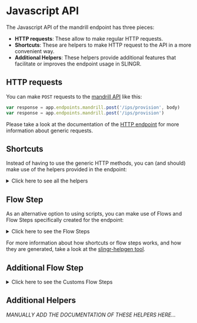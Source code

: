 # Javascript API

The Javascript API of the mandrill endpoint has three pieces:

- **HTTP requests**: These allow to make regular HTTP requests.
- **Shortcuts**: These are helpers to make HTTP request to the API in a more convenient way.
- **Additional Helpers**: These helpers provide additional features that facilitate or improves the endpoint usage in SLINGR.

## HTTP requests
You can make `POST` requests to the [mandrill API](API_URL_HERE) like this:
```javascript
var response = app.endpoints.mandrill.post('/ips/provision', body)
var response = app.endpoints.mandrill.post('/ips/provision')
```

Please take a look at the documentation of the [HTTP endpoint](https://github.com/slingr-stack/http-endpoint#javascript-api)
for more information about generic requests.

## Shortcuts

Instead of having to use the generic HTTP methods, you can (and should) make use of the helpers provided in the endpoint:
<details>
    <summary>Click here to see all the helpers</summary>

<br>

* API URL: '/users/info'
* HTTP Method: 'POST'
```javascript
app.endpoints.mandrill.users.info.post(bod)
```
---
* API URL: '/users/ping'
* HTTP Method: 'POST'
```javascript
app.endpoints.mandrill.users.ping.post(bod)
```
---
* API URL: '/users/ping2'
* HTTP Method: 'POST'
```javascript
app.endpoints.mandrill.users.ping2.post(bod)
```
---
* API URL: '/users/senders'
* HTTP Method: 'POST'
```javascript
app.endpoints.mandrill.users.senders.post(bod)
```
---
* API URL: '/messages/send'
* HTTP Method: 'POST'
```javascript
app.endpoints.mandrill.messages.send.post(bod)
```
---
* API URL: '/messages/send-template'
* HTTP Method: 'POST'
```javascript
app.endpoints.mandrill.messages.sendTemplate.post(bod)
```
---
* API URL: '/messages/search'
* HTTP Method: 'POST'
```javascript
app.endpoints.mandrill.messages.search.post(bod)
```
---
* API URL: '/messages/search-time-series'
* HTTP Method: 'POST'
```javascript
app.endpoints.mandrill.messages.searchTimeSeries.post(bod)
```
---
* API URL: '/messages/info'
* HTTP Method: 'POST'
```javascript
app.endpoints.mandrill.messages.info.post(bod)
```
---
* API URL: '/messages/content'
* HTTP Method: 'POST'
```javascript
app.endpoints.mandrill.messages.content.post(bod)
```
---
* API URL: '/messages/parse'
* HTTP Method: 'POST'
```javascript
app.endpoints.mandrill.messages.parse.post(bod)
```
---
* API URL: '/messages/send-raw'
* HTTP Method: 'POST'
```javascript
app.endpoints.mandrill.messages.sendRaw.post(bod)
```
---
* API URL: '/messages/list-scheduled'
* HTTP Method: 'POST'
```javascript
app.endpoints.mandrill.messages.listScheduled.post(bod)
```
---
* API URL: '/messages/cancel-scheduled'
* HTTP Method: 'POST'
```javascript
app.endpoints.mandrill.messages.cancelScheduled.post(bod)
```
---
* API URL: '/messages/reschedule'
* HTTP Method: 'POST'
```javascript
app.endpoints.mandrill.messages.reschedule.post(bod)
```
---
* API URL: '/tags/list'
* HTTP Method: 'POST'
```javascript
app.endpoints.mandrill.tags.list.post(bod)
```
---
* API URL: '/tags/delete'
* HTTP Method: 'POST'
```javascript
app.endpoints.mandrill.tags.delete.post(bod)
```
---
* API URL: '/tags/info'
* HTTP Method: 'POST'
```javascript
app.endpoints.mandrill.tags.info.post(bod)
```
---
* API URL: '/tags/time-series'
* HTTP Method: 'POST'
```javascript
app.endpoints.mandrill.tags.timeSeries.post(bod)
```
---
* API URL: '/tags/all-time-series'
* HTTP Method: 'POST'
```javascript
app.endpoints.mandrill.tags.allTimeSeries.post(bod)
```
---
* API URL: '/rejects/add'
* HTTP Method: 'POST'
```javascript
app.endpoints.mandrill.rejects.add.post(bod)
```
---
* API URL: '/rejects/list'
* HTTP Method: 'POST'
```javascript
app.endpoints.mandrill.rejects.list.post(bod)
```
---
* API URL: '/rejects/delete'
* HTTP Method: 'POST'
```javascript
app.endpoints.mandrill.rejects.delete.post(bod)
```
---
* API URL: '/whitelists/add'
* HTTP Method: 'POST'
```javascript
app.endpoints.mandrill.whitelists.add.post(bod)
```
---
* API URL: '/whitelists/list'
* HTTP Method: 'POST'
```javascript
app.endpoints.mandrill.whitelists.list.post(bod)
```
---
* API URL: '/whitelists/delete'
* HTTP Method: 'POST'
```javascript
app.endpoints.mandrill.whitelists.delete.post(bod)
```
---
* API URL: '/senders/list'
* HTTP Method: 'POST'
```javascript
app.endpoints.mandrill.senders.list.post(bod)
```
---
* API URL: '/senders/domains'
* HTTP Method: 'POST'
```javascript
app.endpoints.mandrill.senders.domains.post(bod)
```
---
* API URL: '/senders/add-domain'
* HTTP Method: 'POST'
```javascript
app.endpoints.mandrill.senders.addDomain.post(bod)
```
---
* API URL: '/senders/check-domain'
* HTTP Method: 'POST'
```javascript
app.endpoints.mandrill.senders.checkDomain.post(bod)
```
---
* API URL: '/senders/verify-domain'
* HTTP Method: 'POST'
```javascript
app.endpoints.mandrill.senders.verifyDomain.post(bod)
```
---
* API URL: '/senders/info'
* HTTP Method: 'POST'
```javascript
app.endpoints.mandrill.senders.info.post(bod)
```
---
* API URL: '/senders/time-series'
* HTTP Method: 'POST'
```javascript
app.endpoints.mandrill.senders.timeSeries.post(bod)
```
---
* API URL: '/urls/list'
* HTTP Method: 'POST'
```javascript
app.endpoints.mandrill.urls.list.post(bod)
```
---
* API URL: '/urls/search'
* HTTP Method: 'POST'
```javascript
app.endpoints.mandrill.urls.search.post(bod)
```
---
* API URL: '/urls/time-series'
* HTTP Method: 'POST'
```javascript
app.endpoints.mandrill.urls.timeSeries.post(bod)
```
---
* API URL: '/urls/tracking-domains'
* HTTP Method: 'POST'
```javascript
app.endpoints.mandrill.urls.trackingDomains.post(bod)
```
---
* API URL: '/urls/check-tracking-domain'
* HTTP Method: 'POST'
```javascript
app.endpoints.mandrill.urls.checkTrackingDomain.post(bod)
```
---
* API URL: '/templates/add'
* HTTP Method: 'POST'
```javascript
app.endpoints.mandrill.templates.add.post(bod)
```
---
* API URL: '/templates/info'
* HTTP Method: 'POST'
```javascript
app.endpoints.mandrill.templates.info.post(bod)
```
---
* API URL: '/templates/update'
* HTTP Method: 'POST'
```javascript
app.endpoints.mandrill.templates.update.post(bod)
```
---
* API URL: '/templates/publish'
* HTTP Method: 'POST'
```javascript
app.endpoints.mandrill.templates.publish.post(bod)
```
---
* API URL: '/templates/delete'
* HTTP Method: 'POST'
```javascript
app.endpoints.mandrill.templates.delete.post(bod)
```
---
* API URL: '/templates/list'
* HTTP Method: 'POST'
```javascript
app.endpoints.mandrill.templates.list.post(bod)
```
---
* API URL: '/templates/time-series'
* HTTP Method: 'POST'
```javascript
app.endpoints.mandrill.templates.timeSeries.post(bod)
```
---
* API URL: '/templates/render'
* HTTP Method: 'POST'
```javascript
app.endpoints.mandrill.templates.render.post(bod)
```
---
* API URL: '/webhooks/list'
* HTTP Method: 'POST'
```javascript
app.endpoints.mandrill.webhooks.list.post(bod)
```
---
* API URL: '/webhooks/add'
* HTTP Method: 'POST'
```javascript
app.endpoints.mandrill.webhooks.add.post(bod)
```
---
* API URL: '/webhooks/info'
* HTTP Method: 'POST'
```javascript
app.endpoints.mandrill.webhooks.info.post(bod)
```
---
* API URL: '/webhooks/update'
* HTTP Method: 'POST'
```javascript
app.endpoints.mandrill.webhooks.update.post(bod)
```
---
* API URL: '/webhooks/delete'
* HTTP Method: 'POST'
```javascript
app.endpoints.mandrill.webhooks.delete.post(bod)
```
---
* API URL: '/subaccounts/list'
* HTTP Method: 'POST'
```javascript
app.endpoints.mandrill.subaccounts.list.post(bod)
```
---
* API URL: '/subaccounts/add'
* HTTP Method: 'POST'
```javascript
app.endpoints.mandrill.subaccounts.add.post(bod)
```
---
* API URL: '/subaccounts/info'
* HTTP Method: 'POST'
```javascript
app.endpoints.mandrill.subaccounts.info.post(bod)
```
---
* API URL: '/subaccounts/update'
* HTTP Method: 'POST'
```javascript
app.endpoints.mandrill.subaccounts.update.post(bod)
```
---
* API URL: '/subaccounts/delete'
* HTTP Method: 'POST'
```javascript
app.endpoints.mandrill.subaccounts.delete.post(bod)
```
---
* API URL: '/subaccounts/pause'
* HTTP Method: 'POST'
```javascript
app.endpoints.mandrill.subaccounts.pause.post(bod)
```
---
* API URL: '/subaccounts/resume'
* HTTP Method: 'POST'
```javascript
app.endpoints.mandrill.subaccounts.resume.post(bod)
```
---
* API URL: '/inbound/domains'
* HTTP Method: 'POST'
```javascript
app.endpoints.mandrill.inbound.domains.post(bod)
```
---
* API URL: '/inbound/add-domain'
* HTTP Method: 'POST'
```javascript
app.endpoints.mandrill.inbound.addDomain.post(bod)
```
---
* API URL: '/inbound/check-domain'
* HTTP Method: 'POST'
```javascript
app.endpoints.mandrill.inbound.checkDomain.post(bod)
```
---
* API URL: '/inbound/delete-domain'
* HTTP Method: 'POST'
```javascript
app.endpoints.mandrill.inbound.deleteDomain.post(bod)
```
---
* API URL: '/inbound/routes'
* HTTP Method: 'POST'
```javascript
app.endpoints.mandrill.inbound.routes.post(bod)
```
---
* API URL: '/inbound/add-route'
* HTTP Method: 'POST'
```javascript
app.endpoints.mandrill.inbound.addRoute.post(bod)
```
---
* API URL: '/inbound/update-route'
* HTTP Method: 'POST'
```javascript
app.endpoints.mandrill.inbound.updateRoute.post(bod)
```
---
* API URL: '/inbound/delete-route'
* HTTP Method: 'POST'
```javascript
app.endpoints.mandrill.inbound.deleteRoute.post(bod)
```
---
* API URL: '/inbound/send-raw'
* HTTP Method: 'POST'
```javascript
app.endpoints.mandrill.inbound.sendRaw.post(bod)
```
---
* API URL: '/exports/info'
* HTTP Method: 'POST'
```javascript
app.endpoints.mandrill.exports.info.post(bod)
```
---
* API URL: '/exports/list'
* HTTP Method: 'POST'
```javascript
app.endpoints.mandrill.exports.list.post(bod)
```
---
* API URL: '/exports/rejects'
* HTTP Method: 'POST'
```javascript
app.endpoints.mandrill.exports.rejects.post(bod)
```
---
* API URL: '/exports/whitelist'
* HTTP Method: 'POST'
```javascript
app.endpoints.mandrill.exports.whitelist.post(bod)
```
---
* API URL: '/exports/activity'
* HTTP Method: 'POST'
```javascript
app.endpoints.mandrill.exports.activity.post(bod)
```
---
* API URL: '/ips/list'
* HTTP Method: 'POST'
```javascript
app.endpoints.mandrill.ips.list.post(bod)
```
---
* API URL: '/ips/info'
* HTTP Method: 'POST'
```javascript
app.endpoints.mandrill.ips.info.post(bod)
```
---
* API URL: '/ips/provision'
* HTTP Method: 'POST'
```javascript
app.endpoints.mandrill.ips.provision.post(bod)
```
---
* API URL: '/ips/start-warmup'
* HTTP Method: 'POST'
```javascript
app.endpoints.mandrill.ips.startWarmup.post(bod)
```
---
* API URL: '/ips/cancel-warmup'
* HTTP Method: 'POST'
```javascript
app.endpoints.mandrill.ips.cancelWarmup.post(bod)
```
---
* API URL: '/ips/set-pool'
* HTTP Method: 'POST'
```javascript
app.endpoints.mandrill.ips.setPool.post(bod)
```
---
* API URL: '/ips/delete'
* HTTP Method: 'POST'
```javascript
app.endpoints.mandrill.ips.delete.post(bod)
```
---
* API URL: '/ips/list-pools'
* HTTP Method: 'POST'
```javascript
app.endpoints.mandrill.ips.listPools.post(bod)
```
---
* API URL: '/ips/pool-info'
* HTTP Method: 'POST'
```javascript
app.endpoints.mandrill.ips.poolInfo.post(bod)
```
---
* API URL: '/ips/create-pool'
* HTTP Method: 'POST'
```javascript
app.endpoints.mandrill.ips.createPool.post(bod)
```
---
* API URL: '/ips/delete-pool'
* HTTP Method: 'POST'
```javascript
app.endpoints.mandrill.ips.deletePool.post(bod)
```
---
* API URL: '/ips/check-custom-dns'
* HTTP Method: 'POST'
```javascript
app.endpoints.mandrill.ips.checkCustomDns.post(bod)
```
---
* API URL: '/ips/set-custom-dns'
* HTTP Method: 'POST'
```javascript
app.endpoints.mandrill.ips.setCustomDns.post(bod)
```
---
* API URL: '/metadata/list'
* HTTP Method: 'POST'
```javascript
app.endpoints.mandrill.metadata.list.post(bod)
```
---
* API URL: '/metadata/add'
* HTTP Method: 'POST'
```javascript
app.endpoints.mandrill.metadata.add.post(bod)
```
---
* API URL: '/metadata/update'
* HTTP Method: 'POST'
```javascript
app.endpoints.mandrill.metadata.update.post(bod)
```
---
* API URL: '/metadata/delete'
* HTTP Method: 'POST'
```javascript
app.endpoints.mandrill.metadata.delete.post(bod)
```
---

</details>
    
## Flow Step

As an alternative option to using scripts, you can make use of Flows and Flow Steps specifically created for the endpoint: 
<details>
    <summary>Click here to see the Flow Steps</summary>

<br>



### Generic Flow Step

Generic flow step for full use of the entire endpoint and its services.

<h3>Inputs</h3>

<table>
    <thead>
    <tr>
        <th>Label</th>
        <th>Type</th>
        <th>Required</th>
        <th>Default</th>
        <th>Visibility</th>
        <th>Description</th>
    </tr>
    </thead>
    <tbody>
    <tr>
        <td>URL (Method)</td>
        <td>choice</td>
        <td>yes</td>
        <td> - </td>
        <td>Always</td>
        <td>
            This is the http method to be used against the endpoint. <br>
            Possible values are: <br>
            <i><strong>POST</strong></i>
        </td>
    </tr>
    <tr>
        <td>URL (Path)</td>
        <td>choice</td>
        <td>yes</td>
        <td> - </td>
        <td>Always</td>
        <td>
            The url to which this endpoint will send the request. This is the exact service to which the http request will be made. <br>
            Possible values are: <br>
            <i><strong>/users/info<br>/users/ping<br>/users/ping2<br>/users/senders<br>/messages/send<br>/messages/send-template<br>/messages/search<br>/messages/search-time-series<br>/messages/info<br>/messages/content<br>/messages/parse<br>/messages/send-raw<br>/messages/list-scheduled<br>/messages/cancel-scheduled<br>/messages/reschedule<br>/tags/list<br>/tags/delete<br>/tags/info<br>/tags/time-series<br>/tags/all-time-series<br>/rejects/add<br>/rejects/list<br>/rejects/delete<br>/whitelists/add<br>/whitelists/list<br>/whitelists/delete<br>/senders/list<br>/senders/domains<br>/senders/add-domain<br>/senders/check-domain<br>/senders/verify-domain<br>/senders/info<br>/senders/time-series<br>/urls/list<br>/urls/search<br>/urls/time-series<br>/urls/tracking-domains<br>/urls/check-tracking-domain<br>/templates/add<br>/templates/info<br>/templates/update<br>/templates/publish<br>/templates/delete<br>/templates/list<br>/templates/time-series<br>/templates/render<br>/webhooks/list<br>/webhooks/add<br>/webhooks/info<br>/webhooks/update<br>/webhooks/delete<br>/subaccounts/list<br>/subaccounts/add<br>/subaccounts/info<br>/subaccounts/update<br>/subaccounts/delete<br>/subaccounts/pause<br>/subaccounts/resume<br>/inbound/domains<br>/inbound/add-domain<br>/inbound/check-domain<br>/inbound/delete-domain<br>/inbound/routes<br>/inbound/add-route<br>/inbound/update-route<br>/inbound/delete-route<br>/inbound/send-raw<br>/exports/info<br>/exports/list<br>/exports/rejects<br>/exports/whitelist<br>/exports/activity<br>/ips/list<br>/ips/info<br>/ips/provision<br>/ips/start-warmup<br>/ips/cancel-warmup<br>/ips/set-pool<br>/ips/delete<br>/ips/list-pools<br>/ips/pool-info<br>/ips/create-pool<br>/ips/delete-pool<br>/ips/check-custom-dns<br>/ips/set-custom-dns<br>/metadata/list<br>/metadata/add<br>/metadata/update<br>/metadata/delete<br></strong></i>
        </td>
    </tr>
    <tr>
        <td>Headers</td>
        <td>keyValue</td>
        <td>no</td>
        <td> - </td>
        <td>Always</td>
        <td>
            Used when you want to have a custom http header for the request.
        </td>
    </tr>
    <tr>
        <td>Query Params</td>
        <td>keyValue</td>
        <td>no</td>
        <td> - </td>
        <td>Always</td>
        <td>
            Used when you want to have a custom query params for the http call.
        </td>
    </tr>
    <tr>
        <td>Body</td>
        <td>json</td>
        <td>no</td>
        <td> - </td>
        <td>Always</td>
        <td>
            A payload of data can be sent to the server in the body of the request.
        </td>
    </tr>
    <tr>
        <td>Event</td>
        <td>dropDown</td>
        <td>no</td>
        <td> - </td>
        <td>Always</td>
        <td>
            Used to define event after the call. <br>
            Possible values are: <br>
            File Downloaded
        </td>
    </tr>
    <tr>
        <td>Override Settings</td>
        <td>boolean</td>
        <td>no</td>
        <td> false </td>
        <td>Always</td>
        <td></td>
    </tr>
    <tr>
        <td>Follow Redirect</td>
        <td>boolean</td>
        <td>no</td>
        <td> false </td>
        <td> overrideSettings </td>
        <td>Indicates that the resource has to be downloaded into a file instead of returning it in the response.</td>
    </tr>
    <tr>
        <td>Download</td>
        <td>boolean</td>
        <td>no</td>
        <td> false </td>
        <td> overrideSettings </td>
        <td>If true the method won't return until the file has been downloaded, and it will return all the information of the file.</td>
    </tr>
    <tr>
        <td>File name</td>
        <td>text</td>
        <td>no</td>
        <td></td>
        <td> overrideSettings </td>
        <td>If provided, the file will be stored with this name. If empty the file name will be calculated from the URL.</td>
    </tr>
    <tr>
        <td>Full response</td>
        <td> boolean </td>
        <td>no</td>
        <td> false </td>
        <td> overrideSettings </td>
        <td>Include extended information about response</td>
    </tr>
    <tr>
        <td>Connection Timeout</td>
        <td> number </td>
        <td>no</td>
        <td> 5000 </td>
        <td> overrideSettings </td>
        <td>Connect timeout interval, in milliseconds (0 = infinity).</td>
    </tr>
    <tr>
        <td>Read Timeout</td>
        <td> number </td>
        <td>no</td>
        <td> 60000 </td>
        <td> overrideSettings </td>
        <td>Read timeout interval, in milliseconds (0 = infinity).</td>
    </tr>
    </tbody>
</table>

<h3>Outputs</h3>

<table>
    <thead>
    <tr>
        <th>Name</th>
        <th>Type</th>
        <th>Description</th>
    </tr>
    </thead>
    <tbody>
    <tr>
        <td>response</td>
        <td>object</td>
        <td>
            Object resulting from the response to the endpoint call.
        </td>
    </tr>
    </tbody>
</table>


</details>

For more information about how shortcuts or flow steps works, and how they are generated, take a look at the [slingr-helpgen tool](https://github.com/slingr-stack/slingr-helpgen).

## Additional Flow Step


<details>
    <summary>Click here to see the Customs Flow Steps</summary>

<br>



### Custom Flow Steps Name

Description of Custom Flow Steps

*MANUALLY ADD THE DOCUMENTATION OF THESE FLOW STEPS HERE...*


</details>

## Additional Helpers
*MANUALLY ADD THE DOCUMENTATION OF THESE HELPERS HERE...*